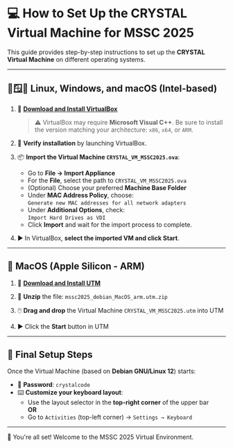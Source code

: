 # 💻 How to Set Up the CRYSTAL Virtual Machine for MSSC 2025

This guide provides step-by-step instructions to set up the **CRYSTAL Virtual Machine** on different operating systems.

---

## 🐧🪟🍎 Linux, Windows, and macOS (Intel-based)

1. 🔽 **[Download and Install VirtualBox](https://www.virtualbox.org/)**  
   > ⚠️ VirtualBox may require **Microsoft Visual C++**. Be sure to install the version matching your architecture: `x86`, `x64`, or `ARM`.

2. 🧪 **Verify installation** by launching VirtualBox.

3. 📦 **Import the Virtual Machine `CRYSTAL_VM_MSSC2025.ova`**:
   - Go to **File → Import Appliance**
   - For the **File**, select the path to `CRYSTAL_VM_MSSC2025.ova`
   - (Optional) Choose your preferred **Machine Base Folder**
   - Under **MAC Address Policy**, choose:  
     `Generate new MAC addresses for all network adapters`
   - Under **Additional Options**, check:  
     `Import Hard Drives as VDI`
   - Click **Import** and wait for the import process to complete.

4. ▶️ In VirtualBox, **select the imported VM and click Start**.

---

## 🍏 MacOS (Apple Silicon - ARM)

1. 🔽 **[Download and Install UTM](https://mac.getutm.app/)**

2. 📂 **Unzip** the file: `mssc2025_debian_MacOS_arm.utm.zip`

3. 🖱️ **Drag and drop** the Virtual Machine `CRYSTAL_VM_MSSC2025.utm` into UTM

4. ▶️ Click the **Start** button in UTM

---

## 🧰 Final Setup Steps

Once the Virtual Machine (based on **Debian GNU/Linux 12**) starts:

- 🔐 **Password**: `crystalcode`
- ⌨️ **Customize your keyboard layout**:
  - Use the layout selector in the **top-right corner** of the upper bar  
  **OR**  
  - Go to `Activities` (top-left corner) → `Settings → Keyboard`

---

🎉 You're all set! Welcome to the MSSC 2025 Virtual Environment.
